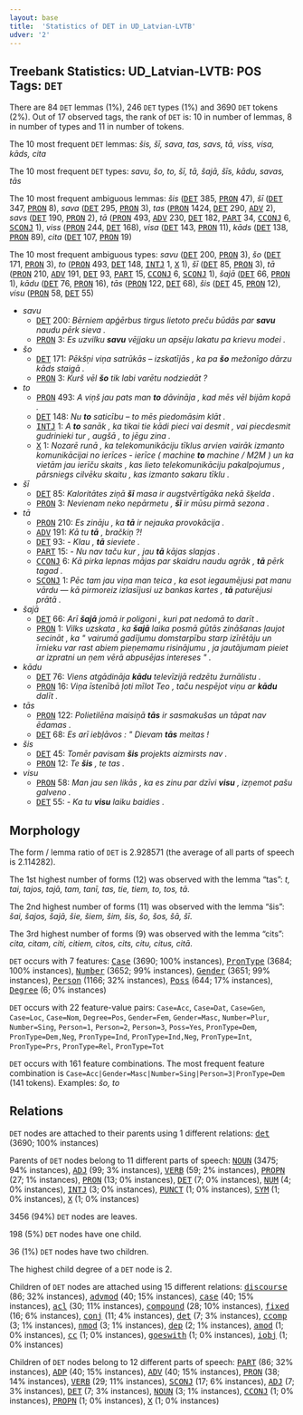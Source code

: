```yaml
---
layout: base
title:  'Statistics of DET in UD_Latvian-LVTB'
udver: '2'
---
```


## Treebank Statistics: UD_Latvian-LVTB: POS Tags: `DET`

There are 84 `DET` lemmas (1%), 246 `DET` types (1%) and 3690 `DET` tokens (2%).
Out of 17 observed tags, the rank of `DET` is: 10 in number of lemmas, 8 in number of types and 11 in number of tokens.

The 10 most frequent `DET` lemmas: <em>šis, šī, sava, tas, savs, tā, viss, visa, kāds, cita</em>

The 10 most frequent `DET` types:  <em>savu, šo, to, šī, tā, šajā, šīs, kādu, savas, tās</em>

The 10 most frequent ambiguous lemmas: <em>šis</em> (<tt><a href="lv_lvtb-pos-DET.html">DET</a></tt> 385, <tt><a href="lv_lvtb-pos-PRON.html">PRON</a></tt> 47), <em>šī</em> (<tt><a href="lv_lvtb-pos-DET.html">DET</a></tt> 347, <tt><a href="lv_lvtb-pos-PRON.html">PRON</a></tt> 8), <em>sava</em> (<tt><a href="lv_lvtb-pos-DET.html">DET</a></tt> 295, <tt><a href="lv_lvtb-pos-PRON.html">PRON</a></tt> 3), <em>tas</em> (<tt><a href="lv_lvtb-pos-PRON.html">PRON</a></tt> 1424, <tt><a href="lv_lvtb-pos-DET.html">DET</a></tt> 290, <tt><a href="lv_lvtb-pos-ADV.html">ADV</a></tt> 2), <em>savs</em> (<tt><a href="lv_lvtb-pos-DET.html">DET</a></tt> 190, <tt><a href="lv_lvtb-pos-PRON.html">PRON</a></tt> 2), <em>tā</em> (<tt><a href="lv_lvtb-pos-PRON.html">PRON</a></tt> 493, <tt><a href="lv_lvtb-pos-ADV.html">ADV</a></tt> 230, <tt><a href="lv_lvtb-pos-DET.html">DET</a></tt> 182, <tt><a href="lv_lvtb-pos-PART.html">PART</a></tt> 34, <tt><a href="lv_lvtb-pos-CCONJ.html">CCONJ</a></tt> 6, <tt><a href="lv_lvtb-pos-SCONJ.html">SCONJ</a></tt> 1), <em>viss</em> (<tt><a href="lv_lvtb-pos-PRON.html">PRON</a></tt> 244, <tt><a href="lv_lvtb-pos-DET.html">DET</a></tt> 168), <em>visa</em> (<tt><a href="lv_lvtb-pos-DET.html">DET</a></tt> 143, <tt><a href="lv_lvtb-pos-PRON.html">PRON</a></tt> 11), <em>kāds</em> (<tt><a href="lv_lvtb-pos-DET.html">DET</a></tt> 138, <tt><a href="lv_lvtb-pos-PRON.html">PRON</a></tt> 89), <em>cita</em> (<tt><a href="lv_lvtb-pos-DET.html">DET</a></tt> 107, <tt><a href="lv_lvtb-pos-PRON.html">PRON</a></tt> 19)

The 10 most frequent ambiguous types:  <em>savu</em> (<tt><a href="lv_lvtb-pos-DET.html">DET</a></tt> 200, <tt><a href="lv_lvtb-pos-PRON.html">PRON</a></tt> 3), <em>šo</em> (<tt><a href="lv_lvtb-pos-DET.html">DET</a></tt> 171, <tt><a href="lv_lvtb-pos-PRON.html">PRON</a></tt> 3), <em>to</em> (<tt><a href="lv_lvtb-pos-PRON.html">PRON</a></tt> 493, <tt><a href="lv_lvtb-pos-DET.html">DET</a></tt> 148, <tt><a href="lv_lvtb-pos-INTJ.html">INTJ</a></tt> 1, <tt><a href="lv_lvtb-pos-X.html">X</a></tt> 1), <em>šī</em> (<tt><a href="lv_lvtb-pos-DET.html">DET</a></tt> 85, <tt><a href="lv_lvtb-pos-PRON.html">PRON</a></tt> 3), <em>tā</em> (<tt><a href="lv_lvtb-pos-PRON.html">PRON</a></tt> 210, <tt><a href="lv_lvtb-pos-ADV.html">ADV</a></tt> 191, <tt><a href="lv_lvtb-pos-DET.html">DET</a></tt> 93, <tt><a href="lv_lvtb-pos-PART.html">PART</a></tt> 15, <tt><a href="lv_lvtb-pos-CCONJ.html">CCONJ</a></tt> 6, <tt><a href="lv_lvtb-pos-SCONJ.html">SCONJ</a></tt> 1), <em>šajā</em> (<tt><a href="lv_lvtb-pos-DET.html">DET</a></tt> 66, <tt><a href="lv_lvtb-pos-PRON.html">PRON</a></tt> 1), <em>kādu</em> (<tt><a href="lv_lvtb-pos-DET.html">DET</a></tt> 76, <tt><a href="lv_lvtb-pos-PRON.html">PRON</a></tt> 16), <em>tās</em> (<tt><a href="lv_lvtb-pos-PRON.html">PRON</a></tt> 122, <tt><a href="lv_lvtb-pos-DET.html">DET</a></tt> 68), <em>šis</em> (<tt><a href="lv_lvtb-pos-DET.html">DET</a></tt> 45, <tt><a href="lv_lvtb-pos-PRON.html">PRON</a></tt> 12), <em>visu</em> (<tt><a href="lv_lvtb-pos-PRON.html">PRON</a></tt> 58, <tt><a href="lv_lvtb-pos-DET.html">DET</a></tt> 55)


* <em>savu</em>
  * <tt><a href="lv_lvtb-pos-DET.html">DET</a></tt> 200: <em>Bērniem apģērbus tirgus lietoto preču būdās par <b>savu</b> naudu pērk sieva .</em>
  * <tt><a href="lv_lvtb-pos-PRON.html">PRON</a></tt> 3: <em>Es uzvilku <b>savu</b> vējjaku un apsēju lakatu pa krievu modei .</em>
* <em>šo</em>
  * <tt><a href="lv_lvtb-pos-DET.html">DET</a></tt> 171: <em>Pēkšņi viņa satrūkās – izskatījās , ka pa <b>šo</b> mežonīgo dārzu kāds staigā .</em>
  * <tt><a href="lv_lvtb-pos-PRON.html">PRON</a></tt> 3: <em>Kurš vēl <b>šo</b> tik labi varētu nodziedāt ?</em>
* <em>to</em>
  * <tt><a href="lv_lvtb-pos-PRON.html">PRON</a></tt> 493: <em>A viņš jau pats man <b>to</b> dāvināja , kad mēs vēl bijām kopā .</em>
  * <tt><a href="lv_lvtb-pos-DET.html">DET</a></tt> 148: <em>Nu <b>to</b> saticību – to mēs piedomāsim klāt .</em>
  * <tt><a href="lv_lvtb-pos-INTJ.html">INTJ</a></tt> 1: <em>A <b>to</b> sanāk , ka tikai tie kādi pieci vai desmit , vai piecdesmit gudrinieki tur , augšā , to jēgu zina .</em>
  * <tt><a href="lv_lvtb-pos-X.html">X</a></tt> 1: <em>Nozarē runā , ka telekomunikāciju tīklus arvien vairāk izmanto komunikācijai no ierīces - ierīce ( machine <b>to</b> machine / M2M ) un ka vietām jau ierīču skaits , kas lieto telekomunikāciju pakalpojumus , pārsniegs cilvēku skaitu , kas izmanto sakaru tīklu .</em>
* <em>šī</em>
  * <tt><a href="lv_lvtb-pos-DET.html">DET</a></tt> 85: <em>Kaloritātes ziņā <b>šī</b> masa ir augstvērtīgāka nekā šķelda .</em>
  * <tt><a href="lv_lvtb-pos-PRON.html">PRON</a></tt> 3: <em>Nevienam neko nepārmetu , <b>šī</b> ir mūsu pirmā sezona .</em>
* <em>tā</em>
  * <tt><a href="lv_lvtb-pos-PRON.html">PRON</a></tt> 210: <em>Es zināju , ka <b>tā</b> ir nejauka provokācija .</em>
  * <tt><a href="lv_lvtb-pos-ADV.html">ADV</a></tt> 191: <em>Kā tu <b>tā</b> , bračkiņ ?!</em>
  * <tt><a href="lv_lvtb-pos-DET.html">DET</a></tt> 93: <em>- Klau , <b>tā</b> sieviete .</em>
  * <tt><a href="lv_lvtb-pos-PART.html">PART</a></tt> 15: <em>- Nu nav taču kur , jau <b>tā</b> kājas slapjas .</em>
  * <tt><a href="lv_lvtb-pos-CCONJ.html">CCONJ</a></tt> 6: <em>Kā pirka lepnas mājas par skaidru naudu agrāk , <b>tā</b> pērk tagad .</em>
  * <tt><a href="lv_lvtb-pos-SCONJ.html">SCONJ</a></tt> 1: <em>Pēc tam jau viņa man teica , ka esot iegaumējusi pat manu vārdu — kā pirmoreiz izlasījusi uz bankas kartes , <b>tā</b> paturējusi prātā .</em>
* <em>šajā</em>
  * <tt><a href="lv_lvtb-pos-DET.html">DET</a></tt> 66: <em>Arī <b>šajā</b> jomā ir poligoni , kuri pat nedomā to darīt .</em>
  * <tt><a href="lv_lvtb-pos-PRON.html">PRON</a></tt> 1: <em>Vilks uzskata , ka <b>šajā</b> laika posmā gūtās zināšanas ļaujot secināt , ka " vairumā gadījumu domstarpību starp izīrētāju un īrnieku var rast abiem pieņemamu risinājumu , ja jautājumam pieiet ar izpratni un ņem vērā abpusējas intereses " .</em>
* <em>kādu</em>
  * <tt><a href="lv_lvtb-pos-DET.html">DET</a></tt> 76: <em>Viens atgādināja <b>kādu</b> televīzijā redzētu žurnālistu .</em>
  * <tt><a href="lv_lvtb-pos-PRON.html">PRON</a></tt> 16: <em>Viņa īstenībā ļoti mīlot Teo , taču nespējot viņu ar <b>kādu</b> dalīt .</em>
* <em>tās</em>
  * <tt><a href="lv_lvtb-pos-PRON.html">PRON</a></tt> 122: <em>Polietilēna maisiņā <b>tās</b> ir sasmakušas un tāpat nav ēdamas .</em>
  * <tt><a href="lv_lvtb-pos-DET.html">DET</a></tt> 68: <em>Es arī iebļāvos : " Dievam <b>tās</b> meitas !</em>
* <em>šis</em>
  * <tt><a href="lv_lvtb-pos-DET.html">DET</a></tt> 45: <em>Tomēr pavisam <b>šis</b> projekts aizmirsts nav .</em>
  * <tt><a href="lv_lvtb-pos-PRON.html">PRON</a></tt> 12: <em>Te <b>šis</b> , te tas .</em>
* <em>visu</em>
  * <tt><a href="lv_lvtb-pos-PRON.html">PRON</a></tt> 58: <em>Man jau sen likās , ka es zinu par dzīvi <b>visu</b> , izņemot pašu galveno .</em>
  * <tt><a href="lv_lvtb-pos-DET.html">DET</a></tt> 55: <em>- Ka tu <b>visu</b> laiku baidies .</em>

## Morphology

The form / lemma ratio of `DET` is 2.928571 (the average of all parts of speech is 2.114282).

The 1st highest number of forms (12) was observed with the lemma “tas”: <em>t, tai, tajos, tajā, tam, tanī, tas, tie, tiem, to, tos, tā</em>.

The 2nd highest number of forms (11) was observed with the lemma “šis”: <em>šai, šajos, šajā, šie, šiem, šim, šis, šo, šos, šā, šī</em>.

The 3rd highest number of forms (9) was observed with the lemma “cits”: <em>cita, citam, citi, citiem, citos, cits, citu, citus, citā</em>.

`DET` occurs with 7 features: <tt><a href="lv_lvtb-feat-Case.html">Case</a></tt> (3690; 100% instances), <tt><a href="lv_lvtb-feat-PronType.html">PronType</a></tt> (3684; 100% instances), <tt><a href="lv_lvtb-feat-Number.html">Number</a></tt> (3652; 99% instances), <tt><a href="lv_lvtb-feat-Gender.html">Gender</a></tt> (3651; 99% instances), <tt><a href="lv_lvtb-feat-Person.html">Person</a></tt> (1166; 32% instances), <tt><a href="lv_lvtb-feat-Poss.html">Poss</a></tt> (644; 17% instances), <tt><a href="lv_lvtb-feat-Degree.html">Degree</a></tt> (6; 0% instances)

`DET` occurs with 22 feature-value pairs: `Case=Acc`, `Case=Dat`, `Case=Gen`, `Case=Loc`, `Case=Nom`, `Degree=Pos`, `Gender=Fem`, `Gender=Masc`, `Number=Plur`, `Number=Sing`, `Person=1`, `Person=2`, `Person=3`, `Poss=Yes`, `PronType=Dem`, `PronType=Dem,Neg`, `PronType=Ind`, `PronType=Ind,Neg`, `PronType=Int`, `PronType=Prs`, `PronType=Rel`, `PronType=Tot`

`DET` occurs with 161 feature combinations.
The most frequent feature combination is `Case=Acc|Gender=Masc|Number=Sing|Person=3|PronType=Dem` (141 tokens).
Examples: <em>šo, to</em>


## Relations

`DET` nodes are attached to their parents using 1 different relations: <tt><a href="lv_lvtb-dep-det.html">det</a></tt> (3690; 100% instances)

Parents of `DET` nodes belong to 11 different parts of speech: <tt><a href="lv_lvtb-pos-NOUN.html">NOUN</a></tt> (3475; 94% instances), <tt><a href="lv_lvtb-pos-ADJ.html">ADJ</a></tt> (99; 3% instances), <tt><a href="lv_lvtb-pos-VERB.html">VERB</a></tt> (59; 2% instances), <tt><a href="lv_lvtb-pos-PROPN.html">PROPN</a></tt> (27; 1% instances), <tt><a href="lv_lvtb-pos-PRON.html">PRON</a></tt> (13; 0% instances), <tt><a href="lv_lvtb-pos-DET.html">DET</a></tt> (7; 0% instances), <tt><a href="lv_lvtb-pos-NUM.html">NUM</a></tt> (4; 0% instances), <tt><a href="lv_lvtb-pos-INTJ.html">INTJ</a></tt> (3; 0% instances), <tt><a href="lv_lvtb-pos-PUNCT.html">PUNCT</a></tt> (1; 0% instances), <tt><a href="lv_lvtb-pos-SYM.html">SYM</a></tt> (1; 0% instances), <tt><a href="lv_lvtb-pos-X.html">X</a></tt> (1; 0% instances)

3456 (94%) `DET` nodes are leaves.

198 (5%) `DET` nodes have one child.

36 (1%) `DET` nodes have two children.

The highest child degree of a `DET` node is 2.

Children of `DET` nodes are attached using 15 different relations: <tt><a href="lv_lvtb-dep-discourse.html">discourse</a></tt> (86; 32% instances), <tt><a href="lv_lvtb-dep-advmod.html">advmod</a></tt> (40; 15% instances), <tt><a href="lv_lvtb-dep-case.html">case</a></tt> (40; 15% instances), <tt><a href="lv_lvtb-dep-acl.html">acl</a></tt> (30; 11% instances), <tt><a href="lv_lvtb-dep-compound.html">compound</a></tt> (28; 10% instances), <tt><a href="lv_lvtb-dep-fixed.html">fixed</a></tt> (16; 6% instances), <tt><a href="lv_lvtb-dep-conj.html">conj</a></tt> (11; 4% instances), <tt><a href="lv_lvtb-dep-det.html">det</a></tt> (7; 3% instances), <tt><a href="lv_lvtb-dep-ccomp.html">ccomp</a></tt> (3; 1% instances), <tt><a href="lv_lvtb-dep-nmod.html">nmod</a></tt> (3; 1% instances), <tt><a href="lv_lvtb-dep-dep.html">dep</a></tt> (2; 1% instances), <tt><a href="lv_lvtb-dep-amod.html">amod</a></tt> (1; 0% instances), <tt><a href="lv_lvtb-dep-cc.html">cc</a></tt> (1; 0% instances), <tt><a href="lv_lvtb-dep-goeswith.html">goeswith</a></tt> (1; 0% instances), <tt><a href="lv_lvtb-dep-iobj.html">iobj</a></tt> (1; 0% instances)

Children of `DET` nodes belong to 12 different parts of speech: <tt><a href="lv_lvtb-pos-PART.html">PART</a></tt> (86; 32% instances), <tt><a href="lv_lvtb-pos-ADP.html">ADP</a></tt> (40; 15% instances), <tt><a href="lv_lvtb-pos-ADV.html">ADV</a></tt> (40; 15% instances), <tt><a href="lv_lvtb-pos-PRON.html">PRON</a></tt> (38; 14% instances), <tt><a href="lv_lvtb-pos-VERB.html">VERB</a></tt> (29; 11% instances), <tt><a href="lv_lvtb-pos-SCONJ.html">SCONJ</a></tt> (17; 6% instances), <tt><a href="lv_lvtb-pos-ADJ.html">ADJ</a></tt> (7; 3% instances), <tt><a href="lv_lvtb-pos-DET.html">DET</a></tt> (7; 3% instances), <tt><a href="lv_lvtb-pos-NOUN.html">NOUN</a></tt> (3; 1% instances), <tt><a href="lv_lvtb-pos-CCONJ.html">CCONJ</a></tt> (1; 0% instances), <tt><a href="lv_lvtb-pos-PROPN.html">PROPN</a></tt> (1; 0% instances), <tt><a href="lv_lvtb-pos-X.html">X</a></tt> (1; 0% instances)

